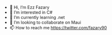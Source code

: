- 👋 Hi, I’m Ezz Fazary
- 👀 I’m interested in C#
- 🌱 I’m currently learning .net
- 💞️ I’m looking to collaborate on Maui
- 📫 How to reach me https://twitter.com/fazary90

<!---
fazary90/fazary90 is a ✨ special ✨ repository because its `README.md` (this file) appears on your GitHub profile.
You can click the Preview link to take a look at your changes.
--->
